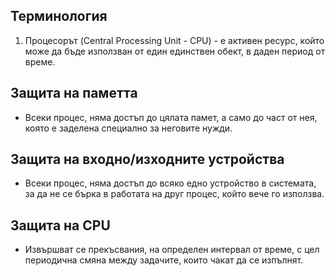 ## Терминология

 1. Процесорът (Central Processing Unit - CPU) - е активен ресурс, който може да бъде използван от един единствен обект, в даден период от време. 

## Защита на паметта
 - Всеки процес, няма достъп до цялата памет, а само до част от нея, която е заделена специално за неговите нужди.

## Защита на входно/изходните устройства
 - Всеки процес, няма достъп до всяко едно устройство в системата, за да не се бърка в работата на друг процес, който вече го използва.

## Защита на CPU
 - Извършват се прекъсвания, на определен интервал от време, с цел периодична смяна между задачите, които чакат да се изпълнят.
